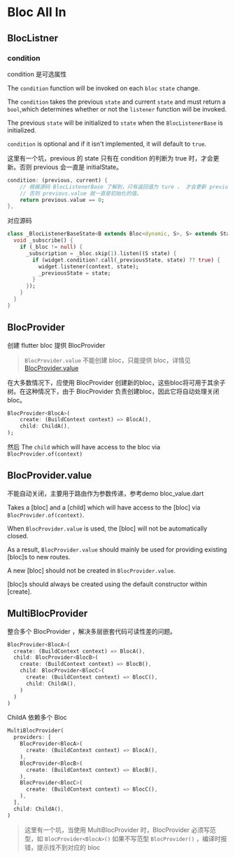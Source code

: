 # Bloc All In

## BlocListner

### condition

condition 是可选属性

The `condition` function will be invoked on each `bloc` `state` change.

The `condition` takes the previous `state` and current `state` and must return a `bool`,which determines whether or not the `listener` function will be invoked.

The previous `state` will be initialized to `state` when the `BlocListenerBase` is initialized.

`condition` is optional and if it isn't implemented, it will default to `true`.

这里有一个坑，previous 的 state 只有在 condition 的判断为 true 时，才会更新。否则 previous 会一直是 initialState。

```dart
condition: (previous, current) {
    // 根据源码 BlocListenerBase 了解到，只有返回值为 ture ， 才会更新 previous.value ，
    // 否则 previous.value 就一直是初始化的值。
    return previous.value == 0;
},
```

对应源码

```dart
class _BlocListenerBaseState<B extends Bloc<dynamic, S>, S> extends State<BlocListenerBase<B, S>> {
  void _subscribe() {
    if (_bloc != null) {
      _subscription = _bloc.skip(1).listen((S state) {
        if (widget.condition?.call(_previousState, state) ?? true) {
          widget.listener(context, state);
          _previousState = state;
        }
      });
    }
  }
}
```

## BlocProvider

创建 flutter bloc 提供 BlocProvider

> `BlocProvider.value` 不能创建 bloc，只能提供 bloc，详情见 [BlocProvider.value](#BlocProvider.value)

在大多数情况下，应使用 BlocProvider 创建新的bloc，这些bloc将可用于其余子树。在这种情况下，由于 BlocProvider 负责创建bloc，因此它将自动处理关闭bloc。

```dart
BlocProvider<BlocA>(
    create: (BuildContext context) => BlocA(),
    child: ChildA(),
);
```

然后 The `child` which will have access to the bloc via `BlocProvider.of(context)`

## BlocProvider.value

不能自动关闭，主要用于路由作为参数传递，参考demo bloc_value.dart

Takes a [bloc] and a [child] which will have access to the [bloc] via `BlocProvider.of(context)`.

When `BlocProvider.value` is used, the [bloc] will not be automatically closed.

As a result, `BlocProvider.value` should mainly be used for providing existing [bloc]s to new routes.

A new [bloc] should not be created in `BlocProvider.value`.

[bloc]s should always be created using the default constructor within [create].

## MultiBlocProvider

整合多个 BlocProvider ，解决多层嵌套代码可读性差的问题。

```dart
BlocProvider<BlocA>(
  create: (BuildContext context) => BlocA(),
  child: BlocProvider<BlocB>(
    create: (BuildContext context) => BlocB(),
    child: BlocProvider<BlocC>(
      create: (BuildContext context) => BlocC(),
      child: ChildA(),
    )
  )
)
```

ChildA 依赖多个 Bloc

```dart
MultiBlocProvider(
  providers: [
    BlocProvider<BlocA>(
      create: (BuildContext context) => BlocA(),
    ),
    BlocProvider<BlocB>(
      create: (BuildContext context) => BlocB(),
    ),
    BlocProvider<BlocC>(
      create: (BuildContext context) => BlocC(),
    ),
  ],
  child: ChildA(),
)
```

> 这里有一个坑，当使用 MultiBlocProvider 时，BlocProvider 必须写范型，如 `BlocProvider<BlocA>()`
> 如果不写范型 `BlocProvider()` ，编译时报错，提示找不到对应的 bloc
